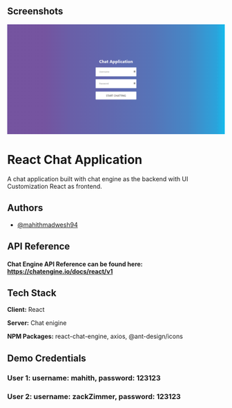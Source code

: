
## Screenshots

![App Screenshot](https://github.com/mahithmadwesh94/react-chat-app/blob/master/screenshots/ChatApp.png "Chat Login")


# React Chat Application

A chat application built with chat engine as the backend with UI Customization React as frontend. 


## Authors

- [@mahithmadwesh94](https://github.com/mahithmadwesh94)


## API Reference

#### Chat Engine API Reference can be found here: https://chatengine.io/docs/react/v1


## Tech Stack

**Client:** React

**Server:** Chat enigine

**NPM Packages:** react-chat-engine, axios, @ant-design/icons


## Demo Credentials

### User 1:  username: mahith, password: 123123
### User 2:  username: zackZimmer, password: 123123
 

